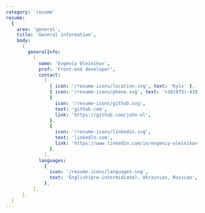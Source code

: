```yaml
---
category: 'resume'
resume:
  {
    area: 'general',
    title: 'General information',
    body:
      {
        generalInfo:
          {
            name: 'Evgeniy Oleinikov',
            prof: 'Front-end developer',
            contact:
              [
                { icon: '/resume-icons/location.svg', text: 'Kyiv' },
                { icon: '/resume-icons/phone.svg', text: '+38(073)-419-34-31' },
                {
                  icon: '/resume-icons/github.svg',
                  text: 'github.com',
                  link: 'https://github.com/john-ol',
                },
                {
                  icon: '/resume-icons/linkedin.svg',
                  text: 'linkedln.com',
                  link: 'https://www.linkedin.com/in/evgeniy-oleinikov',
                },
              ],
            languages:
              {
                icon: '/resume-icons/languages.svg',
                text: 'English(pre-intermidiate), Ukrainian, Russian',
              },
          },
      },
  }
---
```

